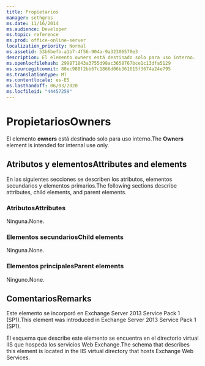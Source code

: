 ```yaml
---
title: Propietarios
manager: sethgros
ms.date: 11/16/2014
ms.audience: Developer
ms.topic: reference
ms.prod: office-online-server
localization_priority: Normal
ms.assetid: 53b6befb-a1b7-4f56-904a-9a32306570e3
description: El elemento owners está destinado solo para uso interno.
ms.openlocfilehash: 299871843a3755d98ac3658767bce1c13dfa5129
ms.sourcegitcommit: 88ec988f2bb67c1866d06b361615f3674a24e795
ms.translationtype: MT
ms.contentlocale: es-ES
ms.lasthandoff: 06/03/2020
ms.locfileid: "44457259"
---
```

# <a name="owners"></a><span data-ttu-id="cb309-103">Propietarios</span><span class="sxs-lookup"><span data-stu-id="cb309-103">Owners</span></span>

<span data-ttu-id="cb309-104">El elemento **owners** está destinado solo para uso interno.</span><span class="sxs-lookup"><span data-stu-id="cb309-104">The **Owners** element is intended for internal use only.</span></span> 

## <a name="attributes-and-elements"></a><span data-ttu-id="cb309-105">Atributos y elementos</span><span class="sxs-lookup"><span data-stu-id="cb309-105">Attributes and elements</span></span>

<span data-ttu-id="cb309-106">En las siguientes secciones se describen los atributos, elementos secundarios y elementos primarios.</span><span class="sxs-lookup"><span data-stu-id="cb309-106">The following sections describe attributes, child elements, and parent elements.</span></span>
  
### <a name="attributes"></a><span data-ttu-id="cb309-107">Atributos</span><span class="sxs-lookup"><span data-stu-id="cb309-107">Attributes</span></span>

<span data-ttu-id="cb309-108">Ninguna.</span><span class="sxs-lookup"><span data-stu-id="cb309-108">None.</span></span>
  
### <a name="child-elements"></a><span data-ttu-id="cb309-109">Elementos secundarios</span><span class="sxs-lookup"><span data-stu-id="cb309-109">Child elements</span></span>

<span data-ttu-id="cb309-110">Ninguna.</span><span class="sxs-lookup"><span data-stu-id="cb309-110">None.</span></span>
  
### <a name="parent-elements"></a><span data-ttu-id="cb309-111">Elementos principales</span><span class="sxs-lookup"><span data-stu-id="cb309-111">Parent elements</span></span>

<span data-ttu-id="cb309-112">Ninguno.</span><span class="sxs-lookup"><span data-stu-id="cb309-112">None.</span></span>
  
## <a name="remarks"></a><span data-ttu-id="cb309-113">Comentarios</span><span class="sxs-lookup"><span data-stu-id="cb309-113">Remarks</span></span>

<span data-ttu-id="cb309-114">Este elemento se incorporó en Exchange Server 2013 Service Pack 1 (SP1).</span><span class="sxs-lookup"><span data-stu-id="cb309-114">This element was introduced in Exchange Server 2013 Service Pack 1 (SP1).</span></span>
  
<span data-ttu-id="cb309-115">El esquema que describe este elemento se encuentra en el directorio virtual IIS que hospeda los servicios Web Exchange.</span><span class="sxs-lookup"><span data-stu-id="cb309-115">The schema that describes this element is located in the IIS virtual directory that hosts Exchange Web Services.</span></span>
  


